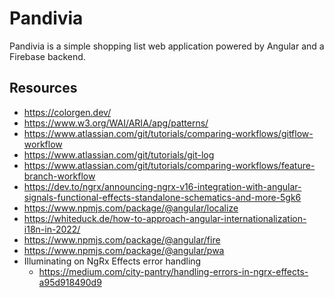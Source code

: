 # Pandivia

Pandivia is a simple shopping list web application powered by Angular and a Firebase backend.

## Resources

- https://colorgen.dev/
- https://www.w3.org/WAI/ARIA/apg/patterns/
- https://www.atlassian.com/git/tutorials/comparing-workflows/gitflow-workflow
- https://www.atlassian.com/git/tutorials/git-log
- https://www.atlassian.com/git/tutorials/comparing-workflows/feature-branch-workflow
- https://dev.to/ngrx/announcing-ngrx-v16-integration-with-angular-signals-functional-effects-standalone-schematics-and-more-5gk6
- https://www.npmjs.com/package/@angular/localize
- https://whiteduck.de/how-to-approach-angular-internationalization-i18n-in-2022/
- https://www.npmjs.com/package/@angular/fire
- https://www.npmjs.com/package/@angular/pwa
- Illuminating on NgRx Effects error handling
  - https://medium.com/city-pantry/handling-errors-in-ngrx-effects-a95d918490d9